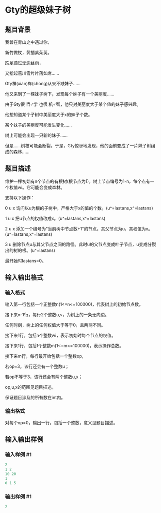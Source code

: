# Gty的超级妹子树

## 题目背景

我曾在青山之中遇过你，

新竹做杖，鬓插紫茱萸。

跣足踏过无边丝雨，

又拾起燕川雪片片落如席……

Gty神(xian)犇(chong)从来不缺妹子……

他又来到了一棵妹子树下，发现每个妹子有一个美丽度……

由于Gty很 哲♂学 也很 机♂智，他只对美丽度大于某个值的妹子感兴趣。

他想知道某个子树中美丽度大于x的妹子个数。

某个妹子的美丽度可能发生变化……

树上可能会出现一只新的妹子……

但是……树枝可能会断裂，于是，Gty惊讶地发现，他的面前变成了一片妹子树组成的森林……

## 题目描述

维护一棵初始有n个节点的有根树(根节点为1)，树上节点编号为1-n，每个点有一个权值wi。它可能会变成森林。

支持以下操作：

0 u x 询问以u为根的子树中，严格大于x的值的个数。(u^=lastans,x^=lastans)

1 u x 把u节点的权值改成x。(u^=lastans,x^=lastans)

2 u x 添加一个编号为"当前树中节点数+1"的节点，其父节点为u，其权值为x。(u^=lastans,x^=lastans)

3 u 删除节点u与其父节点之间的路径。此时u的父节点变成叶子节点，u变成分裂出的树的根。(u^=lastans)

最开始时lastans=0。

## 输入输出格式

### 输入格式

输入第一行包括一个正整数n(1<=n<=100000)，代表树上的初始节点数。

接下来n-1行，每行2个整数u,v，为树上的一条无向边。

任何时刻，树上的任何权值大于等于0，且两两不同。

接下来1行，包括n个整数wi，表示初始时每个节点的权值。

接下来1行，包括1个整数m(1<=m<=100000)，表示操作总数。

接下来m行，每行最开始包括一个整数op,

若op=3，该行还会有一个整数u；

若op不等于3，该行还会有两个整数u,x；

op,u,x的范围见题目描述。

保证题目涉及的所有数在int内。

### 输出格式

对每个op=0，输出一行，包括一个整数，意义见题目描述。

## 输入输出样例

### 输入样例 #1

```cpp
2
1 2
10 20
1
0 1 5

```
### 输出样例 #1

```cpp
2

```
